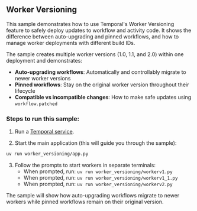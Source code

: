 ## Worker Versioning

This sample demonstrates how to use Temporal's Worker Versioning feature to safely deploy updates to workflow and activity code. It shows the difference between auto-upgrading and pinned workflows, and how to manage worker deployments with different build IDs.

The sample creates multiple worker versions (1.0, 1.1, and 2.0) within one deployment and demonstrates:
- **Auto-upgrading workflows**: Automatically and controllably migrate to newer worker versions
- **Pinned workflows**: Stay on the original worker version throughout their lifecycle
- **Compatible vs incompatible changes**: How to make safe updates using `workflow.patched`

### Steps to run this sample:

1) Run a [Temporal service](https://github.com/temporalio/samples-python/tree/main/#how-to-use).

2) Start the main application (this will guide you through the sample):
```bash
uv run worker_versioning/app.py
```

3) Follow the prompts to start workers in separate terminals:
   - When prompted, run: `uv run worker_versioning/workerv1.py`
   - When prompted, run: `uv run worker_versioning/workerv1_1.py`
   - When prompted, run: `uv run worker_versioning/workerv2.py`

The sample will show how auto-upgrading workflows migrate to newer workers while pinned workflows remain on their original version.